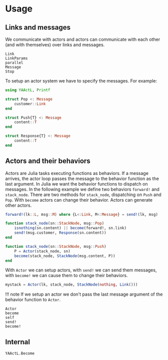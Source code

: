# Usage

## Links and messages

We communicate with actors and actors can communicate with each other (and with themselves) over links and messages.

```@docs
Link
LinkParams
parallel
Message
Stop
```

To setup an actor system we have to specify the messages. For example:

```julia
using YAActL, Printf

struct Pop <: Message
    customer::Link
end

struct Push{T} <: Message
    content::T
end

struct Response{T} <: Message
    content::T
end
```

## Actors and their behaviors

Actors are Julia tasks executing functions as behaviors. If a message arrives, the actor loop passes the message to the behavior function as the last argument. In Julia we want the behavior functions to dispatch on messages. In the following example we define two behaviors `forward!` and `stack_node`. There are two methods for `stack_node`, dispatching on `Push` and `Pop`. With `become` actors can change their behavior. Actors can generate other actors.

```julia
forward!(lk::L, msg::M) where {L<:Link, M<:Message} = send!(lk, msg)

function stack_node(sn::StackNode, msg::Pop)
    isnothing(sn.content) || become(forward!, sn.link)
    send!(msg.customer, Response(sn.content))
end

function stack_node(sn::StackNode, msg::Push)
    P = Actor(stack_node, sn)
    become(stack_node, StackNode(msg.content, P))
end
```

With `Actor` we can setup actors, with `send!` we can send them messages, with `become!` we can cause them to change their behaviors.

```julia
mystack = Actor(lk, stack_node, StackNode(nothing, Link()))
```

!!! note
    If we setup an actor we don't pass the last message argument of the behavior
    function to `Actor`.

```@docs
Actor
become
self
send!
become!
```

## Internal

```@docs
YAActL.Become
```
